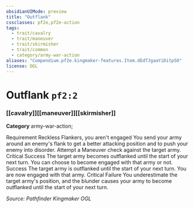```yaml
---
obsidianUIMode: preview
title: "Outflank"
cssclasses: pf2e,pf2e-action
tags:
  - trait/cavalry
  - trait/maneuver
  - trait/skirmisher
  - trait/common
  - category/army-war-action
aliases: "Compendium.pf2e.kingmaker-features.Item.dEdTJgaaYiDitp5O"
license: OGL
---
```

# Outflank `pf2:2`

### [[cavalry]][[maneuver]][[skirmisher]]

**Category** army-war-action; 




Requirement Reckless Flankers, you aren't engaged You send your army around an enemy's flank to get a better attacking position and to push your enemy into disorder. Attempt a Maneuver check against the target army. Critical Success The target army becomes outflanked until the start of your next turn. You can choose to become engaged with that army or not. Success The target army is outflanked until the start of your next turn. You are now engaged with that army. Critical Failure You underestimate the target army's position, and the blunder causes your army to become outflanked until the start of your next turn.

*Source: Pathfinder Kingmaker*
*OGL*